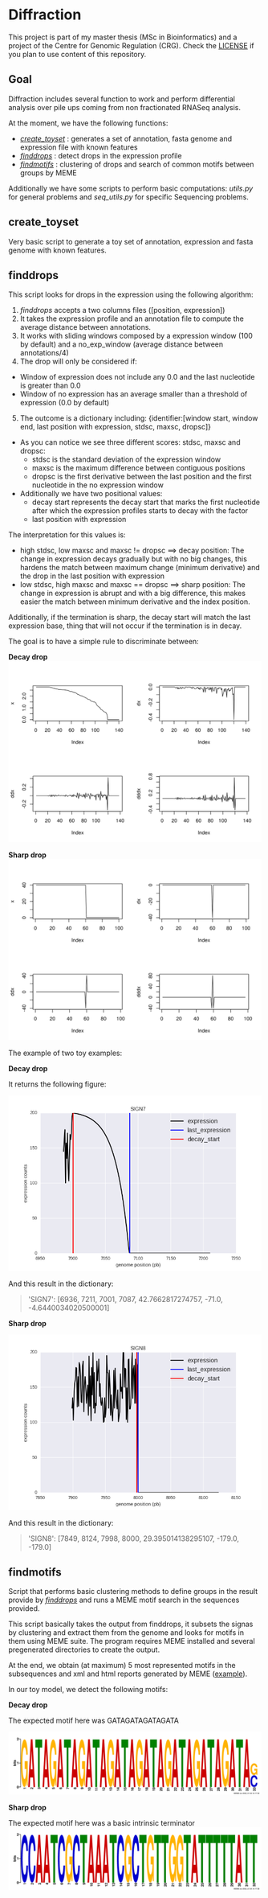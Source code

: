 # Diffraction

This project is part of my master thesis (MSc in Bioinformatics) and a project of the Centre for Genomic Regulation (CRG). Check the [LICENSE](./LICENSE) if you plan to use content of this repository.

## Goal

Diffraction includes several function to work and perform differential analysis over pile ups coming from non fractionated RNASeq analysis.

At the moment, we have the following functions:

 - [*_create_toyset_*](#create_toyset) : generates a set of annotation, fasta genome and expression file with known features
 - [*_finddrops_*](#finddrops) : detect drops in the expression profile
 - [*_findmotifs_*](#findmotifs) : clustering of drops and search of common motifs between groups by MEME

Additionally we have some scripts to perform basic computations: _utils.py_ for general problems and _seq\_utils.py_ for specific Sequencing problems.

## create\_toyset

Very basic script to generate a toy set of annotation, expression and fasta genome with known features.

## finddrops

This script looks for drops in the expression using the following algorithm:

1. _finddrops_ accepts a two columns files ([position, expression])
2. It takes the expression profile and an annotation file to compute the average distance between annotations.
3. It works with sliding windows composed by a expression window (100 by default) and a no\_exp\_window (average distance between annotations/4)
4. The drop will only be considered if:
  - Window of expression does not include any 0.0 and the last nucleotide is greater than 0.0
  - Window of no expression has an average smaller than a threshold of expression (0.0 by default)
5. The outcome is a dictionary including: \{identifier:\[window start, window end, last position with expression, stdsc, maxsc, dropsc\]\}
  - As you can notice we see three different scores: stdsc, maxsc and dropsc:
    - stdsc is the standard deviation of the expression window
    - maxsc is the maximum difference between contiguous positions
    - dropsc is the first derivative between the last position and the first nucleotide in the no expression window
  - Additionally we have two positional values:
    - decay start represents the decay start that marks the first nucleotide after which the expression profiles starts to decay with the factor
    - last position with expression

The interpretation for this values is:

  - high stdsc, low maxsc and maxsc != dropsc ==> decay position: The change in expression decays gradually but with no big changes, this hardens the match between maximum change (minimum derivative) and the drop in the last position with expression
  - low stdsc, high maxsc and maxsc == dropsc ==> sharp position: The change in expression is abrupt and with a big difference, this makes easier the match between minimum derivative and the index position.

Additionally, if the termination is sharp, the decay start will match the last expression base, thing that will not occur if the termination is in decay.

The goal is to have a simple rule to discriminate between:

**Decay drop**
![decay drop](figures/decay)

**Sharp drop**
![sharp drop](figures/sharp)

The example of two toy examples:

**Decay drop**

It returns the following figure:

![decay toy](figures/decaytoy.png)

And this result in the dictionary:

  > 'SIGN7': [6936, 7211, 7001, 7087, 42.7662817274757, -71.0, -4.6440034020500001]

**Sharp drop**

![sharp toy](figures/sharptoy.png)

And this result in the dictionary:

  > 'SIGN8': [7849, 8124, 7998, 8000, 29.395014138295107, -179.0, -179.0]

## findmotifs

Script that performs basic clustering methods to define groups in the result provide by [*_finddrops_*](#finddrops) and runs a MEME motif search in the sequences provided.

This script basically takes the output from finddrops, it subsets the signas by clustering and extract them from the genome and looks for motifs in them using MEME suite. The program requires MEME installed and several pregenerated directories to create the output.

At the end, we obtain (at maximum) 5 most represented motifs in the subsequences and xml and html reports generated by MEME ([example](./meme_results/sharp_signals)).

In our toy model, we detect the following motifs:

**Decay drop**

The expected motif here was GATAGATAGATAGATA

![decay motif](./results_meme/decay_signals/logo1.png)

**Sharp drop**

The expected motif here was a basic intrinsic terminator
![sharp motif](./results_meme/sharp_signals/logo1.png)
